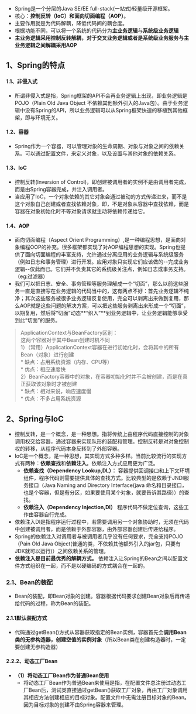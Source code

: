 * Spring是一个分层的Java SE/EE full-stack(一站式)轻量级开源框架。
* 核心：**控制反转（IoC）**和**面向切面编程（AOP）**。
* 主要作用就是为代码解耦，降低代码间的耦合度。
* 根据功能不同，可以将一个系统的代码分为**主业务逻辑**与**系统级业务逻辑**
* **主业务逻辑采用控制反转解耦，对于交叉业务逻辑或者是系统级业务服务与主业务逻辑之间解耦采用AOP**
## 1、Spring的特点
#### 1.1、非侵入式
* 所谓非侵入式是指，Spring框架的API不会再业务逻辑上出现，即业务逻辑是POJO（Plain Old Java Object 不依赖其他额外引入的Java包）。由于业务逻辑中没有Spring的API，所以业务逻辑可以从Spring框架快速的移植到其他框架，即与环境无关。
#### 1.2、容器
* Spring作为一个容器，可以管理对象的生命周期、对象与对象之间的依赖关系。可以通过配置文件，来定义对象，以及设置与其他对象的依赖关系。
#### 1.3、IoC
* 控制反转(Inversion of Control)，即创建被调用者的实例不是由调用者完成，而是由Spring容器完成，并注入调用者。
* 当应用了IoC，一个对象依赖的其它对象会通过被动的方式传递进来，而不是这个对象自己创建或者查找依赖对象，即，不是对象从容器中查找依赖，而是容器在对象初始化时不等对象请求就主动将依赖传递给它。
#### 1.4、AOP
* 面向切面编程（Aspect Orient Programming）,是一种编程思想，是面向对象编程OOP的补充。很多框架都实现了对AOP编程思想的实现。Spring也提供了面向切面编程的丰富支持，允许通过分离应用的业务逻辑与系统级服务（例如日志和事务管理）进行开发。应用对象只实现它们应该做的--完成业务逻辑--仅此而已。它们并不负责其它的系统级关注点，例如日志或事务支持。（eg:过滤器）
* 我们可以把日志、安全、事务管理等服务理解成一个“切面”，那么以前这些服务一直是直接写在业务逻辑的代码当中的，这有两点不好：首先业务逻辑不纯净；其次这些服务被很多业务逻辑反复使用，完全可以剥离出来做到复用，那么AOP就是这些问题的解决方案，可以把这些服务剥离出来形成一个“切面”，以期复用，然后将“切面”动态**“织入”**到业务逻辑中，让业务逻辑能够享受到此“切面”的服务。
>ApplicationContext与BeanFactory区别：<br>
>	  这两个容器对于其中Bean创建时机不同<br>
>	  1）（常用）ApplicationContext容器在进行初始化时，会将其中的所有Bean（对象）进行创建<br>
>	  	*	缺点：占用系统资源（内存、CPU等）<br>
>	  	*	优点：相应速度快<br>
>	  2）BeanFactory容器中的对象，在容器初始化时并不会被创建，而是在真正获取该对象时才被创建<br>
>	  	*	缺点：相对来说，响应速度慢<br>
>	  	*	优点：不多占用系统资源<br>
## 2、Spring与IoC
* 控制反转，是一个概念，是一种思想。指将传统上由程序代码直接控制的对象调用权交给容器，通过容器来实现队形的装配和管理。控制反转是对对象控制权的转移，从程序代码本身反转到了外部容器。
* IoC是一个概念，是一种思想，其实现方式多种多样。当前比较流行的实现方式有两种：**依赖查找**和**依赖注入**。依赖注入方式应用更为广泛。
  * **依赖查找（Dependency Lookup,DL）：** 容器提供回调接口和上下文环境组件，程序代码则需要提供具体的查找方式。比较典型的是依赖于JNDI服务接口（Java Naming and Directory Interface(java 命名和目录接口，也是个容器，但是有分区，如果要使用某个对象，就要告诉其路径)）的查找。
  * **依赖注入（Dependency Injection,DI）** 程序代码不做定位查询，这些工作由容器自行完成。
* 依赖注入DI是指程序运行过程中，若需要调用另一个对象协助时，无须在代码中创建被调用者，而是依赖于外部容器，由外部容器创建后传递给程序。
* Spring的依赖注入对调用者与被调用者几乎没有任何要求，完全支持POJO（Pain Old Java Object(普通的类，不依赖其他额外引入的jar包，只要有JDK就可以运行)）之间依赖关系的管理。
* **依赖注入是目前最优秀的解耦方式。** 依赖注入让Spring的Bean之间以配置文件方式组织在一起，而不是以硬编码的方式耦合在一起的。
### 2.1、Bean的装配
* Bean的装配，即Bean对象的创建。容器根据代码要求创建Bean对象后再传递给代码的过程，称为Bean的装配。
#### 2.1.1默认装配方式
* 代码通过getBean()方式从容器获取指定的Bean实例，容器首先会**调用Bean类的无参构造器，创建空值的实例对象**（所以Bean类在创建构造器时，一定要创建无参构造器）
#### 2.2.2、动态工厂Bean
* **（1）将动态工厂Bean作为普通Bean使用**<br>
  * 将动态工厂Bean作为普通Bean来使用是指，在配置文件总注册过动态工厂Bean后，测试类直接通过getBean()获取工厂对象，再由工厂对象调用其相应方法创建相应的目标对象。配置文件中无需注册目标对象的Bean。因为目标对象的创建不由Spring容器来管理。
